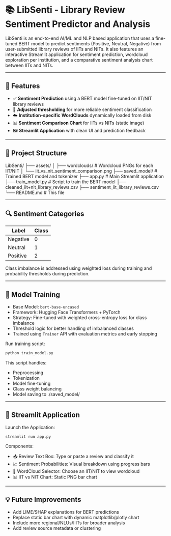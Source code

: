 # 📚 LibSenti - Library Review Sentiment Predictor and Analysis

LibSenti is an end-to-end AI/ML and NLP based application that uses a fine-tuned BERT model to predict sentiments (Positive, Neutral, Negative) from user-submitted library reviews of IITs and NITs. It also features an interactive Streamlit application for sentiment prediction, wordcloud exploration per institution, and a comparative sentiment analysis chart between IITs and NITs.

---

## 🚀 Features

- ✅ **Sentiment Prediction** using a BERT model fine-tuned on IIT/NIT library reviews
- 🎯 **Adjusted thresholding** for more reliable sentiment classification
- ☁️ **Institution-specific WordClouds** dynamically loaded from disk
- 📊 **Sentiment Comparison Chart** for IITs vs NITs (static image)
- 🖼️ **Streamlit Application** with clean UI and prediction feedback

---

## 📁 Project Structure
LibSenti/
├── assets/
│ ├── wordclouds/ # Wordcloud PNGs for each IIT/NIT
│ └── iit_vs_nit_sentiment_comparison.png
├── saved_model/ # Trained BERT model and tokenizer
├── app.py # Main Streamlit application
├── train_model.py # Script to train the BERT model
├── cleaned_iit+nit_library_reviews.csv
├── sentiment_iit_library_reviews.csv
└── README.md # This file

---

## 🔍 Sentiment Categories

| Label     | Class |
|-----------|-------|
| Negative  | 0     |
| Neutral   | 1     |
| Positive  | 2     |

Class imbalance is addressed using weighted loss during training and probability thresholds during prediction.

---

## 🧠 Model Training

- Base Model: `bert-base-uncased`
- Framework: Hugging Face Transformers + PyTorch
- Strategy: Fine-tuned with weighted cross-entropy loss for class imbalance
- Threshold logic for better handling of imbalanced classes
- Trained using `Trainer` API with evaluation metrics and early stopping

Run training script:
```bash
python train_model.py
```
This script handles:

- Preprocessing
- Tokenization
- Model fine-tuning
- Class weight balancing
- Model saving to ./saved_model/
  
---

## 🎨 Streamlit Application
Launch the Application:
```
streamlit run app.py
```
Components:
- 📥 Review Text Box: Type or paste a review and classify it
- 📈 Sentiment Probabilities: Visual breakdown using progress bars
- 📌 WordCloud Selector: Choose an IIT/NIT to view wordcloud
- 📊 IIT vs NIT Chart: Static PNG bar chart

---

## 💡 Future Improvements
- Add LIME/SHAP explanations for BERT predictions
- Replace static bar chart with dynamic matplotlib/plotly chart
- Include more regional/NLUs/IIITs for broader analysis
- Add review source metadata or clustering
